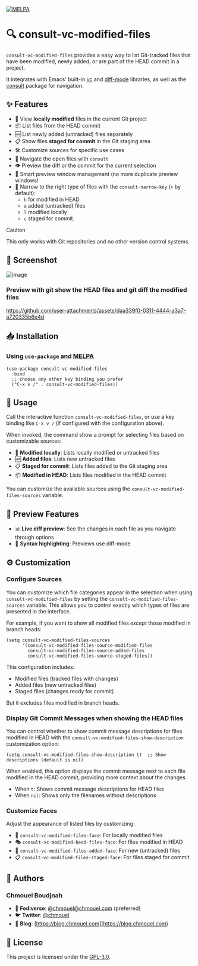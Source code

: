 [![MELPA](https://stable.melpa.org/packages/consult-vc-modified-files-badge.svg)](https://stable.melpa.org/#/consult-vc-modified-files)

# 🔍 consult-vc-modified-files

`consult-vc-modified-files` provides a easy way to list Git-tracked files that have been modified, newly added, or are part of the HEAD commit in a project.

It integrates with Emacs' built-in [vc](https://www.gnu.org/software/emacs/manual/html_node/emacs/Version-Control.html) and
[diff-mode](https://github.com/emacs-mirror/emacs/blob/master/lisp/vc/diff-mode.el) libraries,
as well as the [consult](https://github.com/minad/consult) package for navigation.

## ✨ Features

- 📄 View **locally modified** files in the current Git project
- 📦 List files from the HEAD commit
- 🆕 List newly added (untracked) files separately
- 📋 Show files **staged for commit** in the Git staging area
- 🛠️ Customize sources for specific use cases
- 🧭 Navigate the open files with `consult`
- 👁️ Preview the diff or the commit for the current selection
- 🔄 Smart preview window management (no more duplicate preview windows!
- 🧵 Narrow to the right type of files with the `consult-narrow-key` (`>` by
  default):
  - `h` for modified in HEAD
  - `a` added (untracked) files
  - `l` modified locally
  - `c` staged for commit.

> [!CAUTION]
> This only works with Git repositories and no other version control systems.

## 📸 Screenshot

![image](https://github.com/chmouel/consult-vc-modified-files/assets/98980/00272a25-a0b1-4b90-b4a8-21807ead914e)

### Preview with git show the HEAD files and git diff the modified files

<https://github.com/user-attachments/assets/daa339f0-0311-4444-a3a7-a720335b6e4d>

## 📥 Installation

### Using `use-package` and [MELPA](https://melpa.org/)

```elisp
(use-package consult-vc-modified-files
  :bind
  ;; choose any other key binding you prefer
  ("C-x v /" . consult-vc-modified-files))
```

## 🚀 Usage

Call the interactive function `consult-vc-modified-files`, or use a key binding
like `C-x v /` (if configured with the configuration above).

When invoked, the command show a prompt for selecting files based on customizable sources:

- 🔄 **Modified locally**: Lists locally modified or untracked files
- 🆕 **Added files**: Lists new untracked files
- 📋 **Staged for commit**: Lists files added to the Git staging area
- 📦 **Modified in HEAD**: Lists files modified in the HEAD commit

You can customize the available sources using the
`consult-vc-modified-files-sources` variable.

## 🔮 Preview Features

- 📊 **Live diff preview**: See the changes in each file as you navigate through options
- 🌈 **Syntax highlighting**: Previews use diff-mode

## ⚙️ Customization

### Configure Sources

You can customize which file categories appear in the selection when using
`consult-vc-modified-files` by setting the `consult-vc-modified-files-sources`
variable. This allows you to control exactly which types of files are presented
in the interface.

For example, if you want to show all modified files *except* those modified in
branch heads:

```elisp
(setq consult-vc-modified-files-sources
      '(consult-vc-modified-files-source-modified-files
        consult-vc-modified-files-source-added-files
        consult-vc-modified-files-source-staged-files))
```

This configuration includes:

- Modified files (tracked files with changes)
- Added files (new untracked files)
- Staged files (changes ready for commit)

But it excludes files modified in branch heads.

### Display Git Commit Messages when showing the HEAD files

You can control whether to show commit message descriptions for files modified
in HEAD with the `consult-vc-modified-files-show-description` customization
option:

```elisp
(setq consult-vc-modified-files-show-description t)  ;; Show descriptions (default is nil)
```

When enabled, this option displays the commit message next to each file modified
in the HEAD commit, providing more context about the changes.

- When `t`: Shows commit message descriptions for HEAD files
- When `nil`: Shows only the filenames without descriptions

### Customize Faces

Adjust the appearance of listed files by customizing:

- 🎨 `consult-vc-modified-files-face`: For locally modified files
- 🎭 `consult-vc-modified-head-files-face`: For files modified in HEAD
- 🚩 `consult-vc-modified-files-added-face`: For new (untracked) files
- 📋 `consult-vc-modified-files-staged-face`: For files staged for commit

## 👥 Authors

### Chmouel Boudjnah

- 🐘 **Fediverse**: [@chmouel@chmouel.com](https://fosstodon.org/@chmouel) (preferred)
- 🐦 **Twitter**: [@chmouel](https://twitter.com/chmouel)
- 📝 **Blog**: [https://blog.chmouel.com](https://blog.chmouel.com)

## 📃 License

This project is licensed under the [GPL-3.0](./LICENSE).

